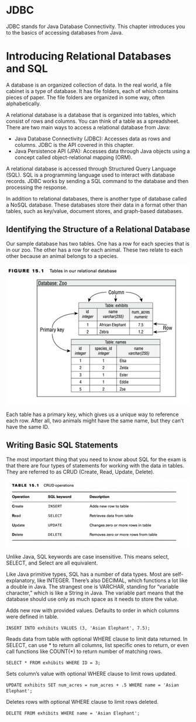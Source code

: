 # JDBC

JDBC stands for Java Database Connectivity. This chapter introduces you to the basics of accessing databases from Java.

# Introducing Relational Databases and SQL

A database is an organized collection of data. In the real world, a file cabinet is a type of database. It has file
folders, each of which contains pieces of paper. The file folders are organized in some way, often alphabetically.

A relational database is a database that is organized into tables, which consist of rows and columns. You can think of a
table as a spreadsheet. There are two main ways to access a relational database from Java:

- Java Database Connectivity (JDBC): Accesses data as rows and columns. JDBC is the API covered in this chapter.
- Java Persistence API (JPA): Accesses data through Java objects using a concept called object-relational mapping (ORM).

A relational database is accessed through Structured Query Language (SQL). SQL is a programming language used to
interact with database records. JDBC works by sending a SQL command to the database and then processing the response.

In addition to relational databases, there is another type of database called a NoSQL database. These databases store
their data in a format other than tables, such as key/value, document stores, and graph-based databases.

## Identifying the Structure of a Relational Database

Our sample database has two tables. One has a row for each species that is in our zoo. The other has a row for each
animal. These two relate to each other because an animal belongs to a species.

![](../images/Tables-in-our-relational-database.png)

Each table has a primary key, which gives us a unique way to reference each row. After all, two animals might have the
same name, but they can’t have the same ID.

## Writing Basic SQL Statements

The most important thing that you need to know about SQL for the exam is that there are four types of statements for
working with the data in tables. They are referred to as CRUD (Create, Read, Update, Delete).

![](../images/CRUD-operations.png)

Unlike Java, SQL keywords are case insensitive. This means select, SELECT, and Select are all equivalent.

Like Java primitive types, SQL has a number of data types. Most are self-explanatory, like INTEGER. There’s also
DECIMAL, which functions a lot like a double in Java. The strangest one is VARCHAR, standing for “variable character,”
which is like a String in Java. The variable part means that the database should use only as much space as it needs to
store the value.

Adds new row with provided values. Defaults to order in which columns were defined in table.

    INSERT INTO exhibits VALUES (3, 'Asian Elephant', 7.5);

Reads data from table with optional WHERE clause to limit data returned. In SELECT, can use * to return all columns,
list specific ones to return, or even call functions like COUNT(*) to return number of matching rows.

    SELECT * FROM exhibits WHERE ID = 3;

Sets column’s value with optional WHERE clause to limit rows updated.

    UPDATE exhibits SET num_acres = num_acres + .5 WHERE name = 'Asian Elephant';

Deletes rows with optional WHERE clause to limit rows deleted.

    DELETE FROM exhibits WHERE name = 'Asian Elephant';
